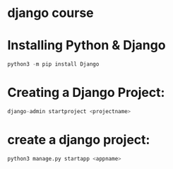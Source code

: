 # django course

# Installing Python & Django

```python
python3 -m pip install Django
```


# Creating a Django Project:

```python
django-admin startproject <projectname>
```
# create a django project:

```python
python3 manage.py startapp <appname>
```
